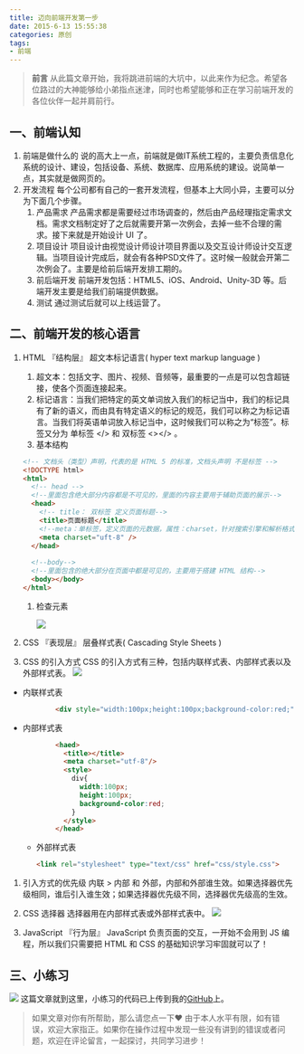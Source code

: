 ```yaml
---
title: 迈向前端开发第一步
date: 2015-6-13 15:55:38
categories: 原创
tags: 
- 前端
---
```




><b>前言</b>
>从此篇文章开始，我将跳进前端的大坑中，以此来作为纪念。希望各位路过的大神能够给小弟指点迷津，同时也希望能够和正在学习前端开发的各位伙伴一起并肩前行。

<!-- more -->

## 一、前端认知
1. 前端是做什么的
   说的高大上一点，前端就是做IT系统工程的，主要负责信息化系统的设计、建设，包括设备、系统、数据库、应用系统的建设。说简单一点，其实就是做网页的。
2. 开发流程
   每个公司都有自己的一套开发流程，但基本上大同小异，主要可以分为下面几个步骤。
   1. 产品需求
      产品需求都是需要经过市场调查的，然后由产品经理指定需求文档。需求文档制定好了之后就需要开第一次例会，去掉一些不合理的需求。接下来就是开始设计 UI 了。
   2. 项目设计
      项目设计由视觉设计师设计项目界面以及交互设计师设计交互逻辑。当项目设计完成后，就会有各种PSD文件了。这时候一般就会开第二次例会了。主要是给前后端开发排工期的。
   3. 前后端开发
       前端开发包括：HTML5、iOS、Android、Unity-3D 等。后端开发主要是给我们前端提供数据。
   4. 测试
       通过测试后就可以上线运营了。

## 二、前端开发的核心语言
1.  HTML 『结构层』
        超文本标记语言( hyper text markup language )
    1. 超文本：包括文字、图片、视频、音频等，最重要的一点是可以包含超链接，使各个页面连接起来。
    2. 标记语言：当我们把特定的英文单词放入我们的标记当中，我们的标记具有了新的语义，而由具有特定语义的标记的规范，我们可以称之为标记语言。当我们将英语单词放入标记当中，这时候我们可以称之为“标签”。标签又分为 单标签 </> 和 双标签 <></> 。
    3. 基本结构
    ```html
    <!-- 文档头（类型）声明，代表的是 HTML 5 的标准，文档头声明 不是标签 -->
    <!DOCTYPE html>
    <html>
      <!-- head -->
      <!--里面包含绝大部分内容都是不可见的，里面的内容主要用于辅助页面的展示-->
      <head>
        <!-- title：	双标签	定义页面标题-->
        <title>页面标题</title>
        <!--meta：单标签，定义页面的元数据，属性：charset，针对搜索引擎和解析格式的属性-->
        <meta charset="uft-8" />
      </head>
    	
      <!--body-->
      <!--里面包含的绝大部分在页面中都是可见的，主要用于搭建 HTML 结构-->
      <body></body>
    </html>
    ```
    1. 检查元素

       ![](http://upload-images.jianshu.io/upload_images/1917079-57682974b0d08f16.png?imageMogr2/auto-orient/strip%7CimageView2/2/w/1240)

2.  CSS 『表现层』
       层叠样式表( Cascading Style Sheets )

3.  CSS 的引入方式
       CSS 的引入方式有三种，包括内联样式表、内部样式表以及外部样式表。
       ![](http://upload-images.jianshu.io/upload_images/1917079-931bbbc1038ab172.png?imageMogr2/auto-orient/strip%7CimageView2/2/w/1240)

*   内联样式表
    ```html
            <div style="width:100px;height:100px;background-color:red;"></div>
    ```
*   内部样式表
    ```html
            <haed>
              <title></title>
              <meta charset="utf-8"/>
              <style>
                div{
                  width:100px;
                  height:100px;
                  background-color:red;
                }
              </style>
            </head>
    ```

    * 外部样式表
      ```html
      <link rel="stylesheet" type="text/css" href="css/style.css">
      ```
1.  引入方式的优先级
   内联 > 内部 和 外部，内部和外部谁生效。如果选择器优先级相同，谁后引入谁生效；如果选择器优先级不同，选择器优先级高的生效。

2.  CSS 选择器
   选择器用在内部样式表或外部样式表中。
   ![](http://upload-images.jianshu.io/upload_images/1917079-2256052fb1a885dd.png?imageMogr2/auto-orient/strip%7CimageView2/2/w/1240)

3.  JavaScript 『行为层』
    JavaScript 负责页面的交互，一开始不会用到 JS 编程，所以我们只需要把 HTML 和 CSS 的基础知识学习牢固就可以了！

## 三、小练习
  ![](http://upload-images.jianshu.io/upload_images/1917079-a974b9da8629216a.png?imageMogr2/auto-orient/strip%7CimageView2/2/w/1240)
这篇文章就到这里，小练习的代码已上传到我的[GitHub](https://github.com/AD-feiben/Exercise)上。


>如果文章对你有所帮助，那么请您点一下❤
>由于本人水平有限，如有错误，欢迎大家指正。如果你在操作过程中发现一些没有讲到的错误或者问题，欢迎在评论留言，一起探讨，共同学习进步！